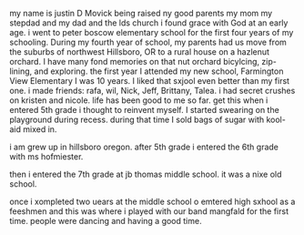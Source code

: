 my name is justin D Movick being raised ny good parents my mom my stepdad and my dad and the lds church i found grace with God at an early age. 
i went to peter boscow elementary school for the first four years of my schooling. During my fourth year of school, my parents had us move from the suburbs of northwest Hillsboro, OR to a rural house on a hazlenut orchard. I have many fond memories on that nut orchard bicylcing, zip-lining, and exploring.
the first year I attended my new school, Farmington View Elementary I was 10 years. I liked that sxjool even better than my first one. 
i made friends: rafa, wil, Nick, Jeff, Brittany, Talea. i had secret crushes on kristen and nicole. life has been good to me so far.
get this when i entered 5th grade i thought to reinvent myself. I started swearing on the playground during recess. during that time I sold bags of sugar with kool-aid mixed in. 

i am grew up in hillsboro oregon.
after 5th grade i entered the 6th grade with ms hofmiester. 

then i entered the 7th grade at jb thomas middle school. it was a nixe old school.

once i xompleted two uears at the middle school o emtered high sxhool as a feeshmen and this was where i played with our band mangfald for the first time. people were dancing and having a good time. 



